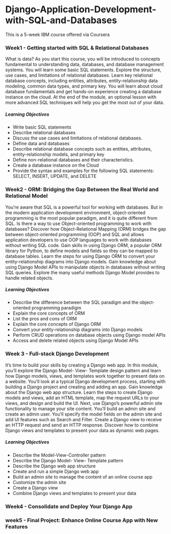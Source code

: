 # Django-Application-Development-with-SQL-and-Databases
This is a 5-week IBM course offered via Coursera

### Week1 - Getting started with SQL & Relational Databases

What is data? As you start this course, you will be introduced to concepts fundamental to understanding data, databases, and database management systems. You will learn some basic SQL statements. Explore the structure, use cases, and limitations of relational databases. Learn key relational database concepts, including entities, attributes, entity-relationship data modeling, common data types, and primary key. You will learn about cloud database fundamentals and get hands-on experience creating a database instance on the cloud. At the end of the module, an optional lesson with more advanced SQL techniques will help you get the most out of your data.
##### Learning Objectives
- Write basic SQL statements
- Describe relational databases
- Discuss the use cases and limitations of relational databases.
- Define data and databases
- Describe relational database concepts such as entities, attributes, entity-relationship models, and primary key
- Define non-relational databases and their characteristics.
- Create a database instance on the Cloud
- Provide the syntax and examples for the following SQL statements: SELECT, INSERT, UPDATE, and DELETE

### Week2 - ORM: Bridging the Gap Between the Real World and Relational Model

You’re aware that SQL is a powerful tool for working with databases. But in the modern application development environment, object-oriented programming is the most popular paradigm, and it is quite different from SQL. Is there a way to use Object-oriented programming to work with databases? Discover how Object-Relational Mapping (ORM) bridges the gap between object-oriented programming (OOP) and SQL and allows application developers to use OOP languages to work with databases without writing SQL code. Gain skills in using Django ORM, a popular ORM library for Python, to define models and fields so they can be mapped to database tables. Learn the steps for using Django ORM to convert your entity-relationship diagrams into Django models. Gain knowledge about using Django Model APIs to manipulate objects in databases without writing SQL queries. Explore the many useful methods Django Model provides to handle related objects.
##### Learning Objectives
- Describe the difference between the SQL paradigm and the object-oriented programming paradigm
- Explain the core concepts of ORM
- List the pros and cons of ORM
- Explain the core concepts of Django ORM
- Convert your entity-relationship diagrams into Django models
- Perform CRUD operations on database objects using Django model APIs
- Access and delete related objects using Django Model APIs

### Week 3 - Full-stack Django Development

It’s time to build your skills by creating a Django web app. In this module, you’ll explore the Django Model- View- Template design pattern and learn how Django models, views, and templates work together to present data on a website. You’ll look at a typical Django development process, starting with building a Django project and creating and adding an app. Gain knowledge about the Django web app structure. Learn the steps to create Django models and views, add an HTML template, map the request URLs to your views, and design and build the UI. Next, use Django’s powerful admin site functionality to manage your site content. You’ll build an admin site and create an admin user. You’ll specify the model fields on the admin site and add UI features such as Search and Filter. Create a Django view to receive an HTTP request and send an HTTP response. Discover how to combine Django views and templates to present your data as dynamic web pages.
##### Learning Objectives
- Describe the Model-View-Controller pattern
- Describe the Django Model- View- Template pattern
- Describe the Django web app structure
- Create and run a simple Django web app
- Build an admin site to manage the content of an online course app
- Customize the admin site
- Create a Django view
- Combine Django views and templates to present your data

### Week4 - Consolidate and Deploy Your Django App

### week5 - Final Project: Enhance Online Course App with New Features


